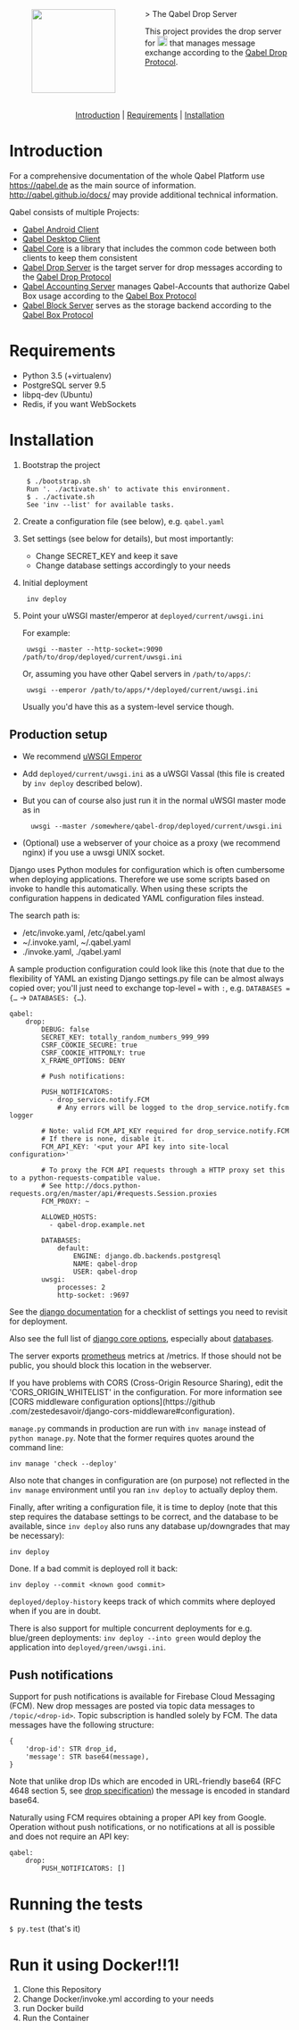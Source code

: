 <img align="left" width="0" height="150px" hspace="20"/>
<a href="https://qabel.de" align="left">
	<img src="https://files.qabel.de/img/qabel_logo_orange_preview.png" height="150px" align="left"/>
</a>
<img align="left" width="0" height="150px" hspace="25"/>
> The Qabel Drop Server

This project provides the drop server for <a href="https://qabel.de"><img alt="Qabel" src="https://files.qabel.de/img/qabel-kl.png" height="18px"/></a> that manages message exchange according to the [Qabel Drop Protocol](http://qabel.github.io/docs/Qabel-Protocol-Drop/).

<br style="clear: both"/>
<br style="clear: both"/>
<p align="center">
	<a href="#introduction">Introduction</a> |
	<a href="#requirements">Requirements</a> |
	<a href="#installation">Installation</a>
</p>

# Introduction
For a comprehensive documentation of the whole Qabel Platform use https://qabel.de as the main source of information. http://qabel.github.io/docs/ may provide additional technical information.

Qabel consists of multiple Projects:
 * [Qabel Android Client](https://github.com/Qabel/qabel-android)
 * [Qabel Desktop Client](https://github.com/Qabel/qabel-desktop)
 * [Qabel Core](https://github.com/Qabel/qabel-core) is a library that includes the common code between both clients to keep them consistent
 * [Qabel Drop Server](https://github.com/Qabel/qabel-drop) is the target server for drop messages according to the [Qabel Drop Protocol](http://qabel.github.io/docs/Qabel-Protocol-Drop/)
 * [Qabel Accounting Server](https://github.com/Qabel/qabel-accounting) manages Qabel-Accounts that authorize Qabel Box usage according to the [Qabel Box Protocol](http://qabel.github.io/docs/Qabel-Protocol-Box/)
 * [Qabel Block Server](https://github.com/Qabel/qabel-block) serves as the storage backend according to the [Qabel Box Protocol](http://qabel.github.io/docs/Qabel-Protocol-Box/)

# Requirements

* Python 3.5 (+virtualenv)
* PostgreSQL server 9.5
* libpq-dev (Ubuntu)
* Redis, if you want WebSockets

# Installation

1. Bootstrap the project

	    $ ./bootstrap.sh
	    Run '. ./activate.sh' to activate this environment.
	    $ . ./activate.sh
	    See 'inv --list' for available tasks.

2. Create a configuration file (see below), e.g. `qabel.yaml`

3. Set settings (see below for details), but most importantly:

	- Change SECRET_KEY and keep it save
	- Change database settings accordingly to your needs

4. Initial deployment

	    inv deploy

5. Point your uWSGI master/emperor at `deployed/current/uwsgi.ini`

   For example:

        uwsgi --master --http-socket=:9090 /path/to/drop/deployed/current/uwsgi.ini

   Or, assuming you have other Qabel servers in `/path/to/apps/`:

        uwsgi --emperor /path/to/apps/*/deployed/current/uwsgi.ini

    Usually you'd have this as a system-level service though.

## <a name="production_setup"></a>Production setup

* We recommend [uWSGI Emperor](http://uwsgi-docs.readthedocs.io/en/latest/Emperor.html)
* Add `deployed/current/uwsgi.ini` as a uWSGI Vassal (this file is created by `inv deploy` described below).
* But you can of course also just run it in the normal uWSGI master mode as in

        uwsgi --master /somewhere/qabel-drop/deployed/current/uwsgi.ini

* (Optional) use a webserver of your choice as a proxy (we recommend nginx) if you use a uwsgi UNIX socket.

Django uses Python modules for configuration which is often cumbersome when deploying applications. Therefore we use
some scripts based on invoke to handle this automatically. When using these scripts the configuration happens in
dedicated YAML configuration files instead.

The search path is:

* /etc/invoke.yaml, /etc/qabel.yaml
* ~/.invoke.yaml, ~/.qabel.yaml
* ./invoke.yaml, ./qabel.yaml

A sample production configuration could look like this (note that due to the flexibility of YAML an existing Django
settings.py file can be almost always copied over; you'll just need to exchange top-level `=` with `:`, e.g.
`DATABASES = {…` → `DATABASES: {…`).

```
qabel:
    drop:
        DEBUG: false
        SECRET_KEY: totally_random_numbers_999_999
        CSRF_COOKIE_SECURE: true
        CSRF_COOKIE_HTTPONLY: true
        X_FRAME_OPTIONS: DENY

        # Push notifications:

        PUSH_NOTIFICATORS:
          - drop_service.notify.FCM
            # Any errors will be logged to the drop_service.notify.fcm logger

        # Note: valid FCM_API_KEY required for drop_service.notify.FCM
        # If there is none, disable it.
        FCM_API_KEY: '<put your API key into site-local configuration>'

        # To proxy the FCM API requests through a HTTP proxy set this to a python-requests-compatible value.
        # See http://docs.python-requests.org/en/master/api/#requests.Session.proxies
        FCM_PROXY: ~

        ALLOWED_HOSTS:
          - qabel-drop.example.net

        DATABASES:
            default:
                ENGINE: django.db.backends.postgresql
                NAME: qabel-drop
                USER: qabel-drop
        uwsgi:
            processes: 2
            http-socket: :9697
```

See the [django documentation](https://docs.djangoproject.com/en/1.8/howto/deployment/checklist/) for a checklist of
settings you need to revisit for deployment.

Also see the full list of [django core options](https://docs.djangoproject.com/en/1.9/ref/settings/), especially about
[databases](https://docs.djangoproject.com/en/1.9/ref/settings/#databases).

The server exports [prometheus](https://www.prometheus.io) metrics at /metrics. If those should not be public, you should
block this location in the webserver.

If you have problems with CORS (Cross-Origin Resource Sharing), edit the 'CORS_ORIGIN_WHITELIST' in the
configuration. For more information see [CORS middleware configuration options](https://github
.com/zestedesavoir/django-cors-middleware#configuration).

`manage.py` commands in production are run with `inv manage` instead of `python manage.py`. Note that the former
requires quotes around the command line:

	inv manage 'check --deploy'

Also note that changes in configuration are (on purpose) not reflected in the `inv manage` environment until you ran
`inv deploy` to actually deploy them.

Finally, after writing a configuration file, it is time to deploy (note that this step requires the database settings
to be correct, and the database to be available, since `inv deploy` also runs any database up/downgrades that may be
necessary):

    inv deploy

Done. If a bad commit is deployed roll it back:

    inv deploy --commit <known good commit>

`deployed/deploy-history` keeps track of which commits where deployed when if you are in doubt.

There is also support for multiple concurrent deployments for e.g. blue/green deployments: `inv deploy --into green`
would deploy the application into `deployed/green/uwsgi.ini`.

## Push notifications

Support for push notifications is available for Firebase Cloud Messaging (FCM). New drop messages
are posted via topic data messages to `/topic/<drop-id>`. Topic subscription is handled solely by FCM.
The data messages have the following structure:

    {
        'drop-id': STR drop_id,
        'message': STR base64(message),
    }

Note that unlike drop IDs which are encoded in URL-friendly base64 (RFC 4648 section 5, see
[drop specification](http://qabel.github.io/docs/Qabel-Protocol-Drop/)) the message is encoded
in standard base64.

Naturally using FCM requires obtaining a proper API key from Google. Operation without push notifications,
or no notifications at all is possible and does not require an API key:

    qabel:
        drop:
            PUSH_NOTIFICATORS: []

# Running the tests

`$ py.test` (that's it)

# Run it using Docker!!1!

1. Clone this Repository
2. Change Docker/invoke.yml according to your needs
3. run Docker build
4. Run the Container
